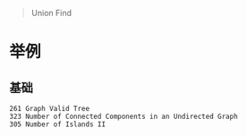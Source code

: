 > Union Find

# 举例

## 基础

```
261	Graph Valid Tree
323	Number of Connected Components in an Undirected Graph
305	Number of Islands II
```
